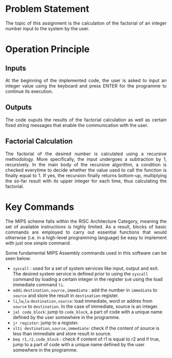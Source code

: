 # Problem Statement
<p align=justify> The topic of this assignment is the calculation of the factorial of an integer number input to the system by the user.<br> </p>

# Operation Principle
## Inputs 
<p align=justify> At the beginning of the implemented code, the user is asked to input an integer value using the keyboard and press ENTER for the programme to continue its execution. <br> </p>

## Outputs
<p align=justify> The code ouputs the results of the factorial calculation as well as certain fixed string messages that enable the communication with the user. <br> </p>

## Factorial Calculation
<p align=justify> The factorial of the desired number is calculated using a recursive methodology. More specifically, the input undergoes a subtraction by 1, recursively. In the main body of the recursive algorithm, a condition is checked everytime to decide whether the value used to call the function is finally equal to 1. If yes, the recursion finally returns bottom-up, multiplying the so-far result with its upper integer for each time, thus calculating the factorial. <br></p>

# Key Commands
<p align=justify> The MIPS scheme falls within the RISC Architecture Category, meaning the set of available instructions is highly limited. As a result, blocks of basic commands are employed to carry out essential functions that would otherwise (i.e. in a high-level programming language) be easy to implement with just one simple command. <br></p>
<p align=justify> Some fundamental MIPS Assembly commands used in this software can be seen below: <br></p>

- `syscall` : used for a set of system services like input, output and exit. The desired system service is defined prior to using the `syscall` command by loading a certain integer in the register `$v0` using the load immediate command `li`.
- `addi`  `destination,source,immediate` : add the number in `immediate` to `source` and store the result in `destination` register.
-  `li`,`lw`,`la`  `destination,source`: load immediate, word or addres from `source` to `destination`. In the case of immediate, source is an integer. 
-  `jal code_block`: jump to `code_block`, a part of code with a unique name defined by the user somewhere in the programme.
-  `jr register`: jump to a register.
-   `slti destination,source,immediate`: check if the content of source is less than immediate and store result in source.
-   `beq r1,r2,code_block` : check if content of r1 is equal to r2 and if true, jump to a part of code with a unique name defined by the user somewhere in the programme.
